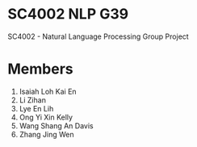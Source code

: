 # SC4002 NLP G39
SC4002 - Natural Language Processing Group Project

# Members
1. Isaiah Loh Kai En
2. Li Zihan
3. Lye En Lih 
4. Ong Yi Xin Kelly 
5. Wang Shang An Davis
6. Zhang Jing Wen
